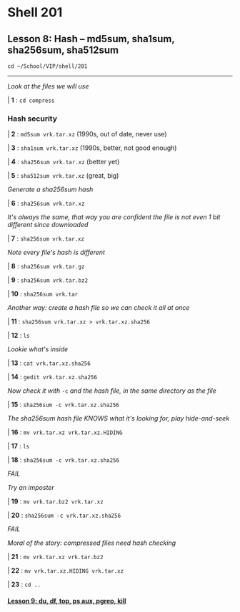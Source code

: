 # Shell 201
## Lesson 8: Hash – md5sum, sha1sum, sha256sum, sha512sum

`cd ~/School/VIP/shell/201`

___

*Look at the files we will use*

| **1** : `cd compress`

### Hash security

| **2** : `md5sum vrk.tar.xz` (1990s, out of date, never use)

| **3** : `sha1sum vrk.tar.xz` (1990s, better, not good enough)

| **4** : `sha256sum vrk.tar.xz` (better yet)

| **5** : `sha512sum vrk.tar.xz` (great, big)

*Generate a sha256sum hash*

| **6** : `sha256sum vrk.tar.xz`

*It's always the same, that way you are confident the file is not even 1 bit different since downloaded*

| **7** : `sha256sum vrk.tar.xz`

*Note every file's hash is different*

| **8** : `sha256sum vrk.tar.gz`

| **9** : `sha256sum vrk.tar.bz2`

| **10** : `sha256sum vrk.tar`

*Another way: create a hash file so we can check it all at once*

| **11** : `sha256sum vrk.tar.xz > vrk.tar.xz.sha256`

| **12** : `ls`

*Lookie what's inside*

| **13** : `cat vrk.tar.xz.sha256`

| **14** : `gedit vrk.tar.xz.sha256`

*Now check it with* `-c` *and the hash file, in the same directory as the file*

| **15** : `sha256sum -c vrk.tar.xz.sha256`

*The sha256sum hash file KNOWS what it's looking for, play hide-and-seek*

| **16** : `mv vrk.tar.xz vrk.tar.xz.HIDING`

| **17** : `ls`

| **18** : `sha256sum -c vrk.tar.xz.sha256`

*FAIL*

*Try an imposter*

| **19** : `mv vrk.tar.bz2 vrk.tar.xz`

| **20** : `sha256sum -c vrk.tar.xz.sha256`

*FAIL*

*Moral of the story: compressed files need hash checking*

| **21** : `mv vrk.tar.xz vrk.tar.bz2`

| **22** : `mv vrk.tar.xz.HIDING vrk.tar.xz`

| **23** : `cd ..`

#### [Lesson 9: du, df, top, ps aux, pgrep, kill](https://github.com/inkVerb/vip/blob/master/201-shell/Lesson-09.md)
